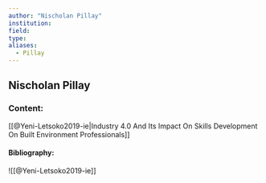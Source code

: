 ```yaml
---
author: "Nischolan Pillay"
institution:
field:
type:
aliases:
  - Pillay
---
```


## Nischolan Pillay

### Content:
[[@Yeni-Letsoko2019-ie|Industry 4.0 And Its Impact On Skills Development On Built Environment Professionals]]

#### Bibliography:

![[@Yeni-Letsoko2019-ie]]